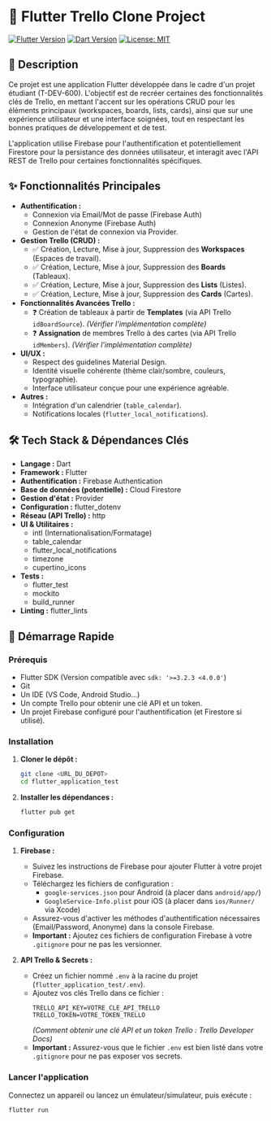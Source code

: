 # 🚀 Flutter Trello Clone Project

[![Flutter Version](https://img.shields.io/badge/Flutter-%3E%3D3.x.x-blue)](https://flutter.dev)
[![Dart Version](https://img.shields.io/badge/Dart-%3E%3D3.2.3-blue)](https://dart.dev)
[![License: MIT](https://img.shields.io/badge/License-MIT-yellow.svg)](https://opensource.org/licenses/MIT)

## 📝 Description

Ce projet est une application Flutter développée dans le cadre d'un projet étudiant (T-DEV-600). L'objectif est de recréer certaines des fonctionnalités clés de Trello, en mettant l'accent sur les opérations CRUD pour les éléments principaux (workspaces, boards, lists, cards), ainsi que sur une expérience utilisateur et une interface soignées, tout en respectant les bonnes pratiques de développement et de test.

L'application utilise Firebase pour l'authentification et potentiellement Firestore pour la persistance des données utilisateur, et interagit avec l'API REST de Trello pour certaines fonctionnalités spécifiques.

## ✨ Fonctionnalités Principales

*   **Authentification :**
    *   Connexion via Email/Mot de passe (Firebase Auth)
    *   Connexion Anonyme (Firebase Auth)
    *   Gestion de l'état de connexion via Provider.
*   **Gestion Trello (CRUD) :**
    *   ✅ Création, Lecture, Mise à jour, Suppression des **Workspaces** (Espaces de travail).
    *   ✅ Création, Lecture, Mise à jour, Suppression des **Boards** (Tableaux).
    *   ✅ Création, Lecture, Mise à jour, Suppression des **Lists** (Listes).
    *   ✅ Création, Lecture, Mise à jour, Suppression des **Cards** (Cartes).
*   **Fonctionnalités Avancées Trello :**
    *   ❓ Création de tableaux à partir de **Templates** (via API Trello `idBoardSource`). *(Vérifier l'implémentation complète)*
    *   ❓ **Assignation** de membres Trello à des cartes (via API Trello `idMembers`). *(Vérifier l'implémentation complète)*
*   **UI/UX :**
    *   Respect des guidelines Material Design.
    *   Identité visuelle cohérente (thème clair/sombre, couleurs, typographie).
    *   Interface utilisateur conçue pour une expérience agréable.
*   **Autres :**
    *   Intégration d'un calendrier (`table_calendar`).
    *   Notifications locales (`flutter_local_notifications`).

## 🛠️ Tech Stack & Dépendances Clés

*   **Langage :** Dart
*   **Framework :** Flutter
*   **Authentification :** Firebase Authentication
*   **Base de données (potentielle) :** Cloud Firestore
*   **Gestion d'état :** Provider
*   **Configuration :** flutter_dotenv
*   **Réseau (API Trello) :** http
*   **UI & Utilitaires :**
    *   intl (Internationalisation/Formatage)
    *   table_calendar
    *   flutter_local_notifications
    *   timezone
    *   cupertino_icons
*   **Tests :**
    *   flutter_test
    *   mockito
    *   build_runner
*   **Linting :** flutter_lints

## 🚀 Démarrage Rapide

### Prérequis

*   Flutter SDK (Version compatible avec `sdk: '>=3.2.3 <4.0.0'`)
*   Git
*   Un IDE (VS Code, Android Studio...)
*   Un compte Trello pour obtenir une clé API et un token.
*   Un projet Firebase configuré pour l'authentification (et Firestore si utilisé).

### Installation

1.  **Cloner le dépôt :**
    ```bash
    git clone <URL_DU_DEPOT>
    cd flutter_application_test
    ```
2.  **Installer les dépendances :**
    ```bash
    flutter pub get
    ```

### Configuration

1.  **Firebase :**
    *   Suivez les instructions de Firebase pour ajouter Flutter à votre projet Firebase.
    *   Téléchargez les fichiers de configuration :
        *   `google-services.json` pour Android (à placer dans `android/app/`)
        *   `GoogleService-Info.plist` pour iOS (à placer dans `ios/Runner/` via Xcode)
    *   Assurez-vous d'activer les méthodes d'authentification nécessaires (Email/Password, Anonyme) dans la console Firebase.
    *   **Important :** Ajoutez ces fichiers de configuration Firebase à votre `.gitignore` pour ne pas les versionner.

2.  **API Trello & Secrets :**
    *   Créez un fichier nommé `.env` à la racine du projet (`flutter_application_test/.env`).
    *   Ajoutez vos clés Trello dans ce fichier :
        ```dotenv
        TRELLO_API_KEY=VOTRE_CLE_API_TRELLO
        TRELLO_TOKEN=VOTRE_TOKEN_TRELLO
        ```
        *(Comment obtenir une clé API et un token Trello : Trello Developer Docs)*
    *   **Important :** Assurez-vous que le fichier `.env` est bien listé dans votre `.gitignore` pour ne pas exposer vos secrets.

### Lancer l'application

Connectez un appareil ou lancez un émulateur/simulateur, puis exécute :

```bash
flutter run
```
